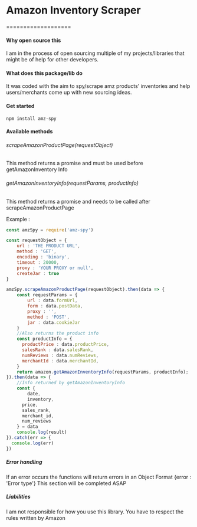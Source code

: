 # Amazon Inventory Scraper
===================
#### Why open source this
I am in the process of open sourcing multiple of my projects/libraries that might be of help for other developers.

#### What does this package/lib do
It was coded with the aim to spy/scrape amz products' inventories and help users/merchants come up with new sourcing ideas.


#### Get started
```
npm install amz-spy
```

#### Available methods

###### scrapeAmazonProductPage(requestObject)
This method returns a promise and must be used before getAmazonInventory Info


###### getAmazonInventoryInfo(requestParams, productInfo)
This method returns a promise and needs to be called after scrapeAmazonProductPage

Example :

```javascript
const amzSpy = require('amz-spy')

const requestObject = {
	url : 'THE PRODUCT URL',
    method : 'GET',
    encoding : 'binary',
    timeout : 20000,
    proxy : 'YOUR PROXY or null',
    createJar : true
}

amzSpy.scrapeAmazonProductPage(requestObject).then(data => {
	const requestParams = {
    	url : data.formUrl,
        form : data.postData,
        proxy : '',
        method : 'POST',
        jar : data.cookieJar
    }
    //Also returns the product info
    const productInfo = {
      productPrice : data.productPrice,
      salesRank : data.salesRank,
      numReviews : data.numReviews,
      merchantId : data.merchantId,
    }
	return amazon.getAmazonInventoryInfo(requestParams, productInfo);
}).then(data => {
	//Info returned by getAmazonInventoryInfo
    const {
    	date,
    	inventory,
      price,
      sales_rank,
      merchant_id,
      num_reviews
    } = data
    console.log(result)
}).catch(err => {
  console.log(err)
})


```

##### Error handling

If an error occurs the functions will return errors in an Object Format {error : 'Error type'}
This section will be completed ASAP

##### Liabilities
I am not responsible for how you use this library. You have to respect the rules written by Amazon
